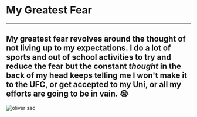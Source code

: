 # My Greatest Fear
---
## My greatest fear revolves around the thought of not living up to my **expectations**. I do a lot of sports and out of school activities to try and reduce the fear but the constant *thought* in the back of my head keeps telling me I won't make it to the UFC, or get accepted to my Uni, or all my efforts are going to be in vain. :sob:



![oliver sad](https://github.com/DavidOpi/Mr-Lam-class/assets/126928262/66de64fc-4cb8-4135-8f53-2e35e456d132)
